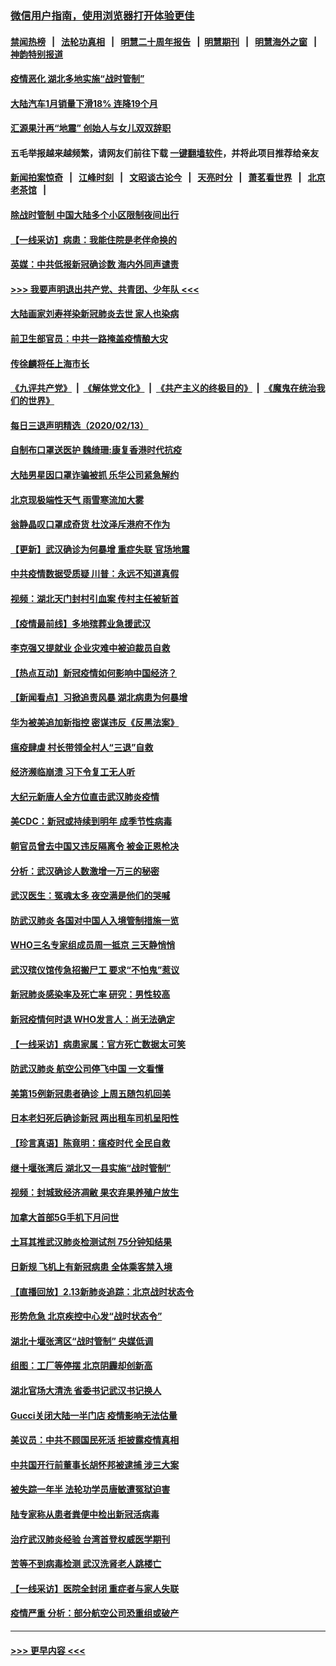 ### [微信用户指南，使用浏览器打开体验更佳](https://github.com/gfw-breaker/banned-news1/blob/master/indexes/wechat-guide.md?t=0)
#### [禁闻热榜](热点新闻.md?t=0)  &nbsp;&nbsp;|&nbsp;&nbsp; [法轮功真相](https://github.com/gfw-breaker/truth/blob/master/README.md?t=0) &nbsp;&nbsp;|&nbsp;&nbsp; [明慧二十周年报告](https://github.com/gfw-breaker/mh-reports/blob/master/README.md?t=0) &nbsp;&nbsp;|&nbsp;&nbsp;[明慧期刊](https://github.com/gfw-breaker/mh-qikan) &nbsp;&nbsp;|&nbsp;&nbsp; [明慧海外之窗](https://github.com/gfw-breaker/mh-news/blob/master/README.md?t=0) &nbsp;&nbsp;|&nbsp;&nbsp; [神韵特别报道](https://github.com/gfw-breaker/mh-news/blob/master/shenyun.md?t=0)
#### [疫情恶化 湖北多地实施“战时管制”](../pages/nsc413/n11868179.md?t=02141422) 
#### [大陆汽车1月销量下滑18% 连降19个月](../pages/nsc413/n11867516.md?t=02141422) 
#### [汇源果汁再“地震” 创始人与女儿双双辞职](../pages/nsc413/n11867908.md?t=02141422) 
#### 五毛举报越来越频繁，请网友们前往下载 [一键翻墙软件](https://github.com/gfw-breaker/ssr-accounts)，并将此项目推荐给亲友
#### [新闻拍案惊奇](https://github.com/gfw-breaker/banned-news1/blob/master/pages/link4.md) &nbsp;&nbsp;|&nbsp;&nbsp; [江峰时刻](https://github.com/gfw-breaker/banned-news1/blob/master/pages/link4.md) &nbsp;&nbsp;|&nbsp;&nbsp; [文昭谈古论今](https://github.com/gfw-breaker/banned-news1/blob/master/pages/link4.md) &nbsp;&nbsp;|&nbsp;&nbsp; [天亮时分](https://github.com/gfw-breaker/banned-news1/blob/master/pages/link4.md) &nbsp;&nbsp;|&nbsp;&nbsp; [萧茗看世界](https://github.com/gfw-breaker/banned-news1/blob/master/pages/link4.md) &nbsp;&nbsp;|&nbsp;&nbsp; [北京老茶馆](https://github.com/gfw-breaker/banned-news1/blob/master/pages/link4.md) &nbsp;&nbsp;|&nbsp;&nbsp; 
#### [除战时管制 中国大陆多个小区限制夜间出行](../pages/nsc413/n11867833.md?t=02141422) 
#### [【一线采访】病患：我能住院是老伴命换的](../pages/nsc413/n11867769.md?t=02141422) 
#### [英媒：中共低报新冠确诊数 海内外同声谴责](../pages/nsc413/n11867421.md?t=02141422) 
#### [>>> 我要声明退出共产党、共青团、少年队 <<<](https://github.com/begood0513/goodnews/blob/master/quit/letter.md) 
#### [大陆画家刘寿祥染新冠肺炎去世 家人也染病](../pages/nsc413/n11867813.md?t=02141422) 
#### [前卫生部官员：中共一路掩盖疫情酿大灾](../pages/nsc413/n11867590.md?t=02141422) 
#### [传徐麟将任上海市长](../pages/nsc413/n11867709.md?t=02141422) 
#### [《九评共产党》](https://github.com/begood0513/9ping.md/blob/master/README.md) &nbsp;|&nbsp; [《解体党文化》](../../../../jtdwh.md/blob/master/README.md)  &nbsp;|&nbsp; [《共产主义的终极目的》](../../../../gczydzjmd.md/blob/master/README.md) &nbsp;|&nbsp; [《魔鬼在统治我们的世界》](../../../../mgztzwmdsj.md/blob/master/README.md) 
#### [每日三退声明精选（2020/02/13）](../pages/nsc413/n11867712.md?t=02141422) 
#### [自制布口罩送医护 魏绮珊:康复香港时代抗疫](../pages/nsc413/n11867481.md?t=02141422) 
#### [大陆男星因口罩诈骗被抓 乐华公司紧急解约](../pages/nsc413/n11867354.md?t=02141422) 
#### [北京现极端性天气 雨雪寒流加大雾](../pages/nsc413/n11867619.md?t=02141422) 
#### [翁静晶叹口罩成奇货 杜汶泽斥港府不作为](../pages/nsc413/n11867016.md?t=02141422) 
#### [【更新】武汉确诊为何暴增 重症失联 官场地震](../pages/nsc413/n11801312.md?t=02141422) 
#### [中共疫情数据受质疑 川普：永远不知道真假](../pages/nsc413/n11867195.md?t=02141422) 
#### [视频：湖北天门封村引血案 传村主任被斩首](../pages/nsc413/n11867382.md?t=02141422) 
#### [【疫情最前线】多地殡葬业急援武汉](../pages/nsc413/n11866914.md?t=02141422) 
#### [李克强又提就业 企业灾难中被迫裁员自救](../pages/nsc413/n11867323.md?t=02141422) 
#### [【热点互动】新冠疫情如何影响中国经济？](../pages/nsc413/n11867208.md?t=02141422) 
#### [【新闻看点】习掀追责风暴 湖北病患为何暴增](../pages/nsc413/n11867035.md?t=02141422) 
#### [华为被美追加新指控 密谋违反《反黑法案》](../pages/nsc413/n11867191.md?t=02141422) 
#### [瘟疫肆虐 村长带领全村人“三退”自救](../pages/nsc413/n11861714.md?t=02141422) 
#### [经济濒临崩溃 习下令复工无人听](../pages/nsc413/n11867269.md?t=02141422) 
#### [大纪元新唐人全方位直击武汉肺炎疫情](../pages/nsc413/n11859405.md?t=02141422) 
#### [美CDC：新冠或持续到明年 成季节性病毒](../pages/nsc413/n11867279.md?t=02141422) 
#### [朝官员曾去中国又违反隔离令 被金正恩枪决](../pages/nsc413/n11867087.md?t=02141422) 
#### [分析：武汉确诊人数激增一万三的秘密](../pages/nsc413/n11866187.md?t=02141422) 
#### [武汉医生：冤魂太多 夜空满是他们的哭喊](../pages/nsc413/n11867107.md?t=02141422) 
#### [防武汉肺炎 各国对中国人入境管制措施一览](../pages/nsc413/n11838726.md?t=02141422) 
#### [WHO三名专家组成员周一抵京 三天静悄悄](../pages/nsc413/n11866947.md?t=02141422) 
#### [武汉殡仪馆传急招搬尸工 要求“不怕鬼”惹议](../pages/nsc413/n11866834.md?t=02141422) 
#### [新冠肺炎感染率及死亡率 研究：男性较高](../pages/nsc413/n11866956.md?t=02141422) 
#### [新冠疫情何时退 WHO发言人：尚无法确定](../pages/nsc413/n11866864.md?t=02141422) 
#### [【一线采访】病患家属：官方死亡数据太可笑](../pages/nsc413/n11866840.md?t=02141422) 
#### [防武汉肺炎 航空公司停飞中国 一文看懂](../pages/nsc413/n11866800.md?t=02141422) 
#### [美第15例新冠患者确诊 上周五随包机回美](../pages/nsc413/n11866852.md?t=02141422) 
#### [日本老妇死后确诊新冠 两出租车司机呈阳性](../pages/nsc413/n11866755.md?t=02141422) 
#### [【珍言真语】陈竟明：瘟疫时代 全民自救](../pages/nsc413/n11866765.md?t=02141422) 
#### [继十堰张湾后 湖北又一县实施“战时管制”](../pages/nsc413/n11866748.md?t=02141422) 
#### [视频：封城致经济凋敝 果农弃果养殖户放生](../pages/nsc413/n11866120.md?t=02141422) 
#### [加拿大首部5G手机下月问世](../pages/nsc413/n11864631.md?t=02141422) 
#### [土耳其推武汉肺炎检测试剂 75分钟知结果](../pages/nsc413/n11866520.md?t=02141422) 
#### [日新规 飞机上有新冠病患 全体乘客禁入境](../pages/nsc413/n11866233.md?t=02141422) 
#### [【直播回放】2.13新肺炎追踪：北京战时状态令](../pages/nsc413/n11866261.md?t=02141422) 
#### [形势危急 北京疾控中心发“战时状态令”](../pages/nsc413/n11866362.md?t=02141422) 
#### [湖北十堰张湾区“战时管制” 央媒低调](../pages/nsc413/n11866013.md?t=02141422) 
#### [组图：工厂等停摆 北京阴霾却创新高](../pages/nsc413/n11865856.md?t=02141422) 
#### [湖北官场大清洗 省委书记武汉书记换人](../pages/nsc413/n11865112.md?t=02141422) 
#### [Gucci关闭大陆一半门店 疫情影响无法估量](../pages/nsc413/n11865799.md?t=02141422) 
#### [美议员：中共不顾国民死活 拒披露疫情真相](../pages/nsc413/n11866147.md?t=02141422) 
#### [中共国开行前董事长胡怀邦被逮捕 涉三大案](../pages/nsc413/n11865943.md?t=02141422) 
#### [被失踪一年半 法轮功学员唐敏遭冤狱迫害](../pages/nsc413/n11863707.md?t=02141422) 
#### [陆专家称从患者粪便中检出新冠活病毒](../pages/nsc413/n11865858.md?t=02141422) 
#### [治疗武汉肺炎经验 台湾首登权威医学期刊](../pages/nsc413/n11865669.md?t=02141422) 
#### [苦等不到病毒检测 武汉洗肾老人跳楼亡](../pages/nsc413/n11866020.md?t=02141422) 
#### [【一线采访】医院全封闭 重症者与家人失联](../pages/nsc413/n11864778.md?t=02141422) 
#### [疫情严重 分析：部分航空公司恐重组或破产](../pages/nsc413/n11865138.md?t=02141422) 

----
#### [ >>> 更早内容 <<< ](../indexes/nsc413-earlier.md)

